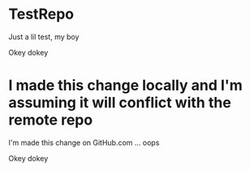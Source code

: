 # TestRepo
Just a lil test, my boy

Okey dokey

I made this change locally and I'm assuming it will conflict with the remote repo
=======
I'm made this change on GitHub.com ... oops

Okey dokey